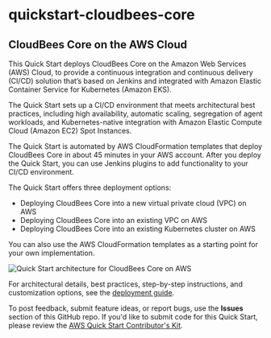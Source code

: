 # quickstart-cloudbees-core
## CloudBees Core on the AWS Cloud


This Quick Start deploys CloudBees Core on the Amazon Web Services (AWS) Cloud, to provide a continuous integration and continuous delivery (CI/CD) solution that’s based on Jenkins and integrated with Amazon Elastic Container Service for Kubernetes (Amazon EKS).

The Quick Start sets up a CI/CD environment that meets architectural best practices, including high availability, automatic scaling, segregation of agent workloads, and Kubernetes-native integration with Amazon Elastic Compute Cloud (Amazon EC2) Spot Instances.

The Quick Start is automated by AWS CloudFormation templates that deploy CloudBees Core in about 45 minutes in your AWS account. After you deploy the Quick Start, you can use Jenkins plugins to add functionality to your CI/CD environment.

The Quick Start offers three deployment options:

- Deploying CloudBees Core into a new virtual private cloud (VPC) on AWS
- Deploying CloudBees Core into an existing VPC on AWS
- Deploying CloudBees Core into an existing Kubernetes cluster on AWS

You can also use the AWS CloudFormation templates as a starting point for your own implementation.

![Quick Start architecture for CloudBees Core on AWS](https://d0.awsstatic.com/partner-network/QuickStart/datasheets/cloudbees-core-architecture-on-aws.png)

For architectural details, best practices, step-by-step instructions, and customization options, see the 
[deployment guide](https://aws-quickstart.s3.amazonaws.com/quickstart-cloudbees-core/doc/cloudbees-core-on-the-aws-cloud.pdf).

To post feedback, submit feature ideas, or report bugs, use the **Issues** section of this GitHub repo.
If you'd like to submit code for this Quick Start, please review the [AWS Quick Start Contributor's Kit](https://aws-quickstart.github.io/). 
